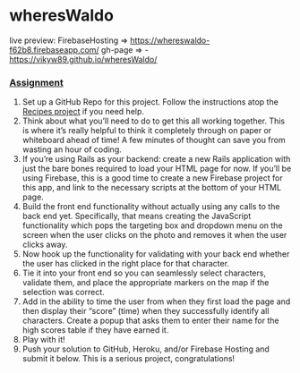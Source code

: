 # wheresWaldo

live preview: 
FirebaseHosting => https://whereswaldo-f62b8.firebaseapp.com/
gh-page => -https://vikyw89.github.io/wheresWaldo/

<section id="assignment">
  <h3><a href="#assignment" class="anchor-link">Assignment</a></h3>

  <div class="lesson-content__panel">
    <ol>
      <li>Set up a GitHub Repo for this project. Follow the instructions atop the <a href="https://www.theodinproject.com/lessons/foundations-recipes" target="_blank" rel="noopener noreferrer">Recipes project</a> if you need help.</li>
      <li>Think about what you’ll need to do to get this all working together. This is where it’s really helpful to think it completely through on paper or whiteboard ahead of time! A few minutes of thought can save you from wasting an hour of coding.</li>
      <li>If you’re using Rails as your backend: create a new Rails application with just the bare bones required to load your HTML page for now. If you’ll be using Firebase, this is a good time to create a new Firebase project for this app, and link to the necessary scripts at the bottom of your HTML page.</li>
      <li>Build the front end functionality without actually using any calls to the back end yet. Specifically, that means creating the JavaScript functionality which pops the targeting box and dropdown menu on the screen when the user clicks on the photo and removes it when the user clicks away.</li>
      <li>Now hook up the functionality for validating with your back end whether the user has clicked in the right place for that character.</li>
      <li>Tie it into your front end so you can seamlessly select characters, validate them, and place the appropriate markers on the map if the selection was correct.</li>
      <li>Add in the ability to time the user from when they first load the page and then display their “score” (time) when they successfully identify all characters. Create a popup that asks them to enter their name for the high scores table if they have earned it.</li>
      <li>Play with it!</li>
      <li>Push your solution to GitHub, Heroku, and/or Firebase Hosting and submit it below. This is a serious project, congratulations!</li>
    </ol>
  </div>

</section>
